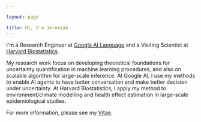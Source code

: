 ```yaml
---

layout: page

title: Hi, I'm Jeremiah
---
```



I'm a Research Engineer at [Google AI Language](https://ai.google/research/teams/language/) and a Visiting Scientist at [Harvard Biostatistics](https://www.hsph.harvard.edu/biostatistics/). 

My research work focus on developing theoretical foundations for uncertainty quantification in machine learning procedures, and also on scalable algorithm for large-scale inference. At Google AI, I use my methods to enable AI agents to have better conversation and make better decision under uncertainty. At Harvard Biostatistics, I apply my method to environment/climate modelling and health effect estimation in large-scale epidemiological studies.

<!--
, where I work on exciting thesis projects on (Bayesian) machine learning, code [open source tools](/software/), and work with Professor [Brent Coull](http://www.hsph.harvard.edu/brent-coull/) on large-scale spatio-temporal air pollution prediction and small-sample detection of nutrition-environment interaction, as well as good folks at [Martino Center](https://www.nmr.mgh.harvard.edu/machinelearning) on various aspects of next-generation MRI technology.

I spend free time prototyping AI(mostly NLU)-oriented solutions for cost-efficient education. 
-->

<!--

I love things that are <span style="color:black">elegantly simple</span> and <span style="color:black">deadly functional</span>, and never hesitate to  impose this aesthetic principle on all the things that I do.
-->

For more information, please see my [Vitae](/download/cv/cv.pdf).
